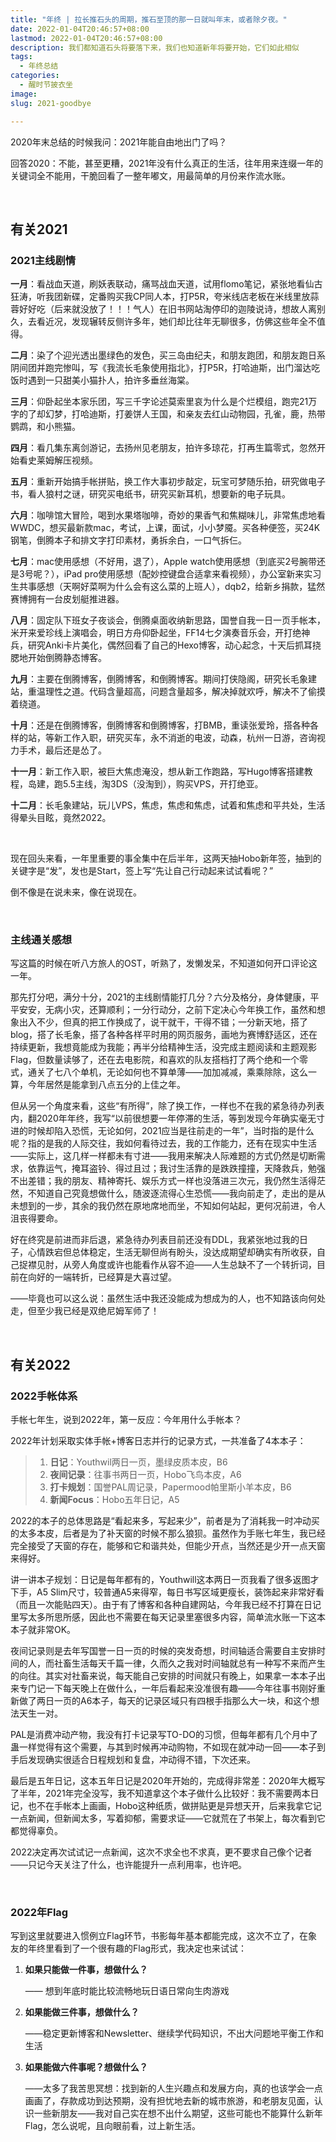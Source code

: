 ```yaml
---
title: "年终 | 拉长推石头的周期，推石至顶的那一日就叫年末，或者除夕夜。"
date: 2022-01-04T20:46:57+08:00
lastmod: 2022-01-04T20:46:57+08:00
description: 我们都知道石头将要落下来，我们也知道新年将要开始，它们如此相似
tags:
  - 年终总结
categories:
  - 醒时节披衣坐
image: 
slug: 2021-goodbye

---
```


2020年末总结的时候我问：2021年能自由地出门了吗？

回答2020：不能，甚至更糟，2021年没有什么真正的生活，往年用来连缀一年的关键词全不能用，干脆回看了一整年嘟文，用最简单的月份来作流水账。

<br>

## 有关2021

### 2021主线剧情

**一月**：看战血天道，刷妖表联动，痛骂战血天道，试用flomo笔记，紧张地看仙古狂涛，听我团新碟，定番购买我CP同人本，打P5R，夸米线店老板在米线里放蒜蓉好好吃（后来就没放了！！！气人）在旧书网站淘停印的迦陵说诗，想故人离别久，去看近况，发现辗转反侧许多年，她们却比往年无聊很多，仿佛这些年全不值得。

**二月**：染了个迎光透出墨绿色的发色，买三岛由纪夫，和朋友跑团，和朋友跑日系阴间团并跑完惨叫，写《我流长毛象使用指北》，打P5R，打哈迪斯，出门溜达吃饭时遇到一只甜美小猫扑人，拍许多垂丝海棠。

**三月**：仰卧起坐本家乐团，写三千字论述莫索里哀为什么是个烂模组，跑完21万字的了却幻梦，打哈迪斯，打姜饼人王国，和亲友去红山动物园，孔雀，鹿，热带鹦鹉，和小熊猫。

**四月**：看几集东离剑游记，去扬州见老朋友，拍许多琼花，打再生篇零式，忽然开始看史莱姆解压视频。

**五月**：重新开始搞手帐拼贴，换工作大事初步敲定，玩宝可梦随乐拍，研究做电子书，看人狼村之谜，研究买电纸书，研究买新耳机，想要新的电子玩具。

**六月**：咖啡馆大冒险，喝到水果塔咖啡，奇妙的果香气和焦糊味儿，非常焦虑地看WWDC，想买最新款mac，考试，上课，面试，小小梦魇。买各种便签，买24K钢笔，倒腾本子和排文字打印素材，勇拆余白，一口气拆仨。

**七月**：mac使用感想（不好用，退了），Apple watch使用感想（到底买2号腕带还是3号呢？），iPad pro使用感想（配妙控键盘合适拿来看视频），办公室新来实习生共事感想（天啊好菜啊为什么会有这么菜的上班人），dqb2，给新乡捐款，猛然赛博拥有一台皮划艇推进器。

**八月**：固定队下班女子夜谈会，倒腾桌面收纳新思路，国誉自我一日一页手帐本，米开来爱珍线上演唱会，明日方舟仰卧起坐，FF14七夕演奏音乐会，开打绝神兵，研究Anki卡片美化，偶然回看了自己的Hexo博客，动心起念，十天后抓耳挠腮地开始倒腾静态博客。

**九月**：主要在倒腾博客，倒腾博客，和倒腾博客。期间打侠隐阁，研究长毛象建站，重温理性之道。代码含量超高，问题含量超多，解决掉就欢呼，解决不了偷摸着绕道。

**十月**：还是在倒腾博客，倒腾博客和倒腾博客，打BMB，重读张爱玲，搭各种各样的站，等新工作入职，研究买车，永不消逝的电波，动森，杭州一日游，咨询视力手术，最后还是怂了。

**十一月**：新工作入职，被巨大焦虑淹没，想从新工作跑路，写Hugo博客搭建教程，岛建，跑5.5主线，淘3DS（没淘到），购买VPS，开打绝亚。

**十二月**：长毛象建站，玩儿VPS，焦虑，焦虑和焦虑，试着和焦虑和平共处，生活得晕头目眩，竟然2022。

<br>

现在回头来看，一年里重要的事全集中在后半年，这两天抽Hobo新年签，抽到的关键字是“发”，发也是Start，签上写“先让自己行动起来试试看呢？”

倒不像是在说未来，像在说现在。

<br>

### 主线通关感想

写这篇的时候在听八方旅人的OST，听熟了，发懒发呆，不知道如何开口评论这一年。

那先打分吧，满分十分，2021的主线剧情能打几分？六分及格分，身体健康，平平安安，无病小灾，还算顺利；一分行动分，之前下定决心今年换工作，虽然和想象出入不少，但真的把工作换成了，说干就干，干得不错；一分新天地，搭了blog，搭了长毛象，搭了各种各样平时用的网页服务，画地为赛博舒适区，还在持续更新，我想竟能成为我能；再半分给精神生活，没完成主题阅读和主题观影Flag，但数量读够了，还在去电影院，和喜欢的队友搭档打了两个绝和一个零式，通关了七八个单机，无论如何也不算单薄——加加减减，乘乘除除，这么一算，今年居然是能拿到八点五分的上佳之年。

但从另一个角度来看，这些“有所得”，除了换工作，一样也不在我的紧急待办列表内，翻2020年年终，我写“以前很想要一年停滞的生活，等到发现今年确实毫无寸进的时候却陷入恐慌，无论如何，2021应当是往前走的一年”，当时指的是什么呢？指的是我的人际交往，我如何看待过去，我的工作能力，还有在现实中生活——实际上，这几样一样都未有寸进——我用来解决人际难题的方式仍然是切断需求，依靠运气，掩耳盗铃、得过且过；我讨生活靠的是跌跌撞撞，天降救兵，勉强不出差错；我的朋友、精神寄托、娱乐方式一样也没落进三次元，我仍然生活得茫然，不知道自己究竟想做什么，随波逐流得心生恐慌——我向前走了，走出的是从未想到的一步，其余的我仍然在原地席地而坐，不知如何站起，更何况前进，令人沮丧得要命。

好在终究是前进而非后退，紧急待办列表目前还没有DDL，我紧张地过我的日子，心情跌宕但总体稳定，生活无聊但尚有盼头，没达成期望却确实有所收获，自己捉襟见肘，从旁人角度或许也能看作从容不迫——人生总缺不了一个转折词，目前在向好的一端转折，已经算是大喜过望。

——毕竟也可以这么说：虽然生活中我还没能成为想成为的人，也不知路该向何处走，但至少我已经是双绝尼姆军师了！



<br>

## 有关2022

### 2022手帐体系

手帐七年生，说到2022年，第一反应：今年用什么手帐本？

2022年计划采取实体手帐+博客日志并行的记录方式，一共准备了4本本子：

> 1. **日记**：Youthwil两日一页，墨绿皮质本皮，B6
>2. **夜间记录**：往事书两日一页，Hobo飞鸟本皮，A6
> 3. **打卡规划**：国誉PAL周记录，Papermood帕里斯小羊本皮，B6
>4. **新闻Focus**：Hobo五年日记，A5

2022的本子的总体思路是“看起来多，写起来少”，前者是为了消耗我一时冲动买的太多本皮，后者是为了补天窗的时候不那么狼狈。虽然作为手账七年生，我已经完全接受了天窗的存在，能够和它和谐共处，但能少开点，当然还是少开一点天窗来得好。

讲一讲本子规划：日记是每年都有的，Youthwill这本两日一页我看了很多返图才下手，A5 Slim尺寸，较普通A5来得窄，每日书写区域更瘦长，装饰起来非常好看（而且一次能贴四天）。由于有了博客和各种自建网站，今年我已经不打算在日记里写太多所思所感，因此也不需要在每天记录里塞很多内容，简单流水账一下这本本子就非常OK。

夜间记录则是去年写国誉一日一页的时候的突发奇想，时间轴适合需要自主安排时间的人，而社畜生活每天千篇一律，久而久之我对时间轴就总有一种写不来而产生的向往。其实对社畜来说，每天能自己安排的时间就只有晚上，如果拿一本本子出来专门记一下每天晚上在做什么，一年后看起来没准很有趣——今年往事书刚好重新做了两日一页的A6本子，每天的记录区域只有四根手指那么大一块，和这个想法天生一对。

PAL是消费冲动产物，我没有打卡记录写TO-DO的习惯，但每年都有几个月中了蛊一样觉得有这个需要，与其到时候再冲动购物，不如现在就冲动一回——本子到手后发现确实很适合日程规划和复盘，冲动得不错，下次还来。

最后是五年日记，这本五年日记是2020年开始的，完成得非常差：2020年大概写了半年，2021年完全没写，我不知道拿这个本子做什么比较好：我不需要两本日记，也不在手帐本上画画，Hobo这种纸质，做拼贴更是异想天开，后来我拿它记一点新闻，但新闻太多，写着抑郁，需要求证——它就荒在了书架上，每次看到它都觉得辜负。

2022决定再次试试记一点新闻，这次不求全也不求真，更不要求自己像个记者——只记今天关注了什么，也许能提升一点利用率，也许吧。

<br>

### 2022年Flag

写到这里就要进入惯例立Flag环节，书影每年基本都能完成，这次不立了，在象友的年终里看到了一个很有趣的Flag形式，我决定也来试试：

1. **如果只能做一件事，想做什么？**

   —— 想到年底时能比较流畅地玩日语日常向生肉游戏

2. **如果能做三件事，想做什么？**

   ——稳定更新博客和Newsletter、继续学代码知识，不出大问题地平衡工作和生活

3. **如果能做六件事呢？想做什么？**

   ——太多了我苦思冥想：找到新的人生兴趣点和发展方向，真的也该学会一点画画了，存款成功到达预期，没有担忧地去新的城市旅游，和老朋友见面，认识一些新朋友——我对自己实在想不出什么期望，这些可能也不能算什么新年Flag，怎么说呢，且向眼前看，过上新生活。

   




